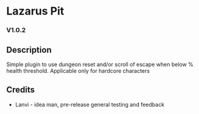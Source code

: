 # Lazarus Pit
### V1.0.2
## Description
Simple plugin to use dungeon reset and/or scroll of escape when below % health threshold.
Applicable only for hardcore characters

## Credits
- Lanvi - idea man, pre-release general testing and feedback